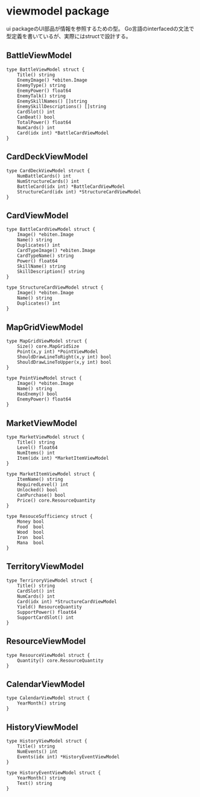 # viewmodel package

ui packageのUI部品が情報を参照するための型。
Go言語のinterfacedの文法で型定義を書いているが、実際にはstructで設計する。

## BattleViewModel

```
type BattleViewModel struct {
    Title() string
    EnemyImage() *ebiten.Image
    EnemyType() string
    EnemyPower() float64
    EnemyTalk() string
    EnemySkillNames() []string
    EnemySkillDescriptions() []string
    CardSlot() int
    CanBeat() bool
    TotalPower() float64
    NumCards() int
    Card(idx int) *BattleCardViewModel
}
```

## CardDeckViewModel

```
type CardDeckViewModel struct {
    NumBattleCards() int
    NumStructureCards() int
    BattleCard(idx int) *BattleCardViewModel
    StructureCard(idx int) *StructureCardViewModel
}
```

## CardViewModel

```
type BattleCardViewModel struct {
    Image() *ebiten.Image
    Name() string
    Duplicates() int
    CardTypeImage() *ebiten.Image
    CardTypeName() string
    Power() float64
    SkillName() string
    SkillDescription() string
}
```

```
type StructureCardViewModel struct {
    Image() *ebiten.Image
    Name() string
    Duplicates() int
}
```

## MapGridViewModel

```
type MapGridViewModel struct {
    Size() core.MapGridSize
    Point(x,y int) *PointViewModel
    ShouldDrawLineToRight(x,y int) bool
    ShouldDrawLineToUpper(x,y int) bool
}
```

```
type PointViewModel struct {
    Image() *ebiten.Image
    Name() string
    HasEnemy() bool
    EnemyPower() float64
}
```

## MarketViewModel

```
type MarketViewModel struct {
    Title() string
    Level() float64
    NumItems() int
    Item(idx int) *MarketItemViewModel
}
```

```
type MarketItemViewModel struct {
    ItemName() string
    RequiredLevel() int
    Unlocked() bool
    CanPurchase() bool
    Price() core.ResourceQuantity
}
```

```
type ResouceSufficiency struct {
	Money bool
	Food  bool
	Wood  bool
	Iron  bool
	Mana  bool
}
```

## TerritoryViewModel

```
type TerriroryViewModel struct {
    Title() string
    CardSlot() int
    NumCards() int
    Card(idx int) *StructureCardViewModel
    Yield() ResourceQuantity
    SupportPower() float64
    SupportCardSlot() int
}
```

## ResourceViewModel

```
type ResourceViewModel struct {
    Quantity() core.ResourceQuantity
}
```

## CalendarViewModel

```
type CalendarViewModel struct {
    YearMonth() string
}
```

## HistoryViewModel

```
type HistoryViewModel struct {
    Title() string
    NumEvents() int
    Events(idx int) *HistoryEventViewModel
}
```

```
type HistoryEventViewModel struct {
    YearMonth() string
    Text() string
}
```